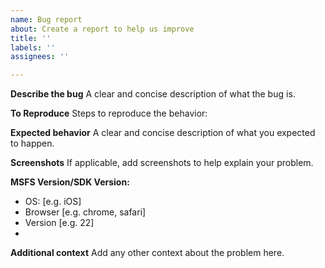```yaml
---
name: Bug report
about: Create a report to help us improve
title: ''
labels: ''
assignees: ''

---
```


**Describe the bug**
A clear and concise description of what the bug is.

**To Reproduce**
Steps to reproduce the behavior:

**Expected behavior**
A clear and concise description of what you expected to happen.

**Screenshots**
If applicable, add screenshots to help explain your problem.

**MSFS Version/SDK Version:**
 - OS: [e.g. iOS]
 - Browser [e.g. chrome, safari]
 - Version [e.g. 22]
 - 
**Additional context**
Add any other context about the problem here.
